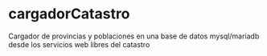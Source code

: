 # cargadorCatastro
Cargador de provincias y poblaciones en una base de datos mysql/mariadb desde los servicios web libres del catastro
